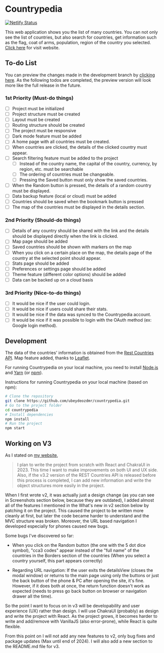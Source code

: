 # Countrypedia

[![Netlify Status](https://api.netlify.com/api/v1/badges/3942ad82-ee34-40dd-8abc-4e586e4e6039/deploy-status)](https://app.netlify.com/sites/simplecountrypedia/deploys)

This web application shows you the list of many countries. You can not only see the list of countries, but also search for countries, get information such as the flag, coat of arms, population, region of the country you selected. [Click here](https://countrypedia.app) for visit website.

## To-do List

You can preview the changes made in the development branch by [clicking here](https://dev.countrypedia.app). As the following todos are completed, the preview version will look more like the full release in the future.

### 1st Priority (Must-do things)

- [ ] Project must be initialized
- [ ] Project structure must be created
- [ ] Layout must be created
- [ ] Routing structure should be created
- [ ] The project must be responsive
- [ ] Dark mode feature must be added
- [ ] A home page with all countries must be created.
- [ ] When countries are clicked, the details of the clicked country must appear.
- [ ] Search filtering feature must be added to the project
  - [ ] Instead of the country name, the capital of the country, currency, by region, etc. must be searchable
  - [ ] The ordering of countries must be changeable.
  - [ ] Pressing the Saved button must only show the saved countries.
- [ ] When the Random button is pressed, the details of a random country must be displayed.
- [ ] Data backup feature (local or cloud) must be added
- [ ] Countries should be saved when the bookmark button is pressed
- [ ] The map of the countries must be displayed in the details section.

### 2nd Priority (Should-do things)

- [ ] Details of any country should be shared with the link and the details should be displayed directly when the link is clicked.
- [ ] Map page should be added
- [ ] Saved countries should be shown with markers on the map
- [ ] When you click on a certain place on the map, the details page of the country at the selected point should appear.
- [ ] Stats page should be added
- [ ] Preferences or settings page should be added
- [ ] Theme feature (different color options) should be added
- [ ] Data can be backed up on a cloud basis

### 3rd Priority (Nice-to-do things)

- [ ] It would be nice if the user could login.
- [ ] It would be nice if users could share their stats.
- [ ] It would be nice if the data was synced to the Countrypedia account.
- [ ] It would be nice if it was possible to login with the OAuth method (ex: Google login method).

## Development

The data of the countries' information is obtained from the [Rest Countries API](https://restcountries.com).
Map feature added, thanks to [Leaflet](https://leafletjs.com).

For running Countrypedia on your local machine, you need to install [Node.js](https://nodejs.org/en/) and [Yarn](https://yarnpkg.com) (or [npm](https://www.npmjs.com)).

Instructions for running Countrypedia on your local machine (based on npm):

```bash
# Clone the repository
git clone https://github.com/ubeydeozdmr/countrypedia.git
# Go to the project folder
cd countrypedia
# Install dependencies
npm install
# Run the project
npm start
```

## Working on V3

As I stated on [my website](https://ubeydeozdmr.github.io/),

> I plan to write the project from scratch with React and ChakraUI in 2023. This time I want to make improvements on both UI and UX side. Also, if the v3.2 version of the REST Countries API is released before this process is completed, I can add new information and write the object structures more easily in the project.

When I first wrote v2, it was actually just a design change (as you can see in Screenshots section below, because they are outdated), I added almost all of the features I mentioned in the What's new in v2 section below by patching it on the project. This caused the project to be written more cleanly at first, but later the code became harder to understand and the MVC structure was broken. Moreover, the URL based navigation I developed especially for phones caused new bugs.

Some bugs I've discovered so far:

- When you click on the Random button (the one with the 5 dot dice symbol), "cca3 codes" appear instead of the "full name" of the countries in the Borders section of the countries (When you select a country yourself, this part appears correctly)

- Regarding URL navigation: If the user exits the detailsView (closes the modal window) or returns to the main page using only the buttons or just the back button of the phone & PC after opening the site, it's fine. However, if it does both at once, the return function doesn't work as expected (needs to press go back button on browser or navigation drawer all the time).

So the point I want to focus on in v3 will be developability and user experience (UX) rather than design. I will use ChakraUI (probably) as design and write the project with React. As the project grows, it becomes harder to write and add/remove with VanillaJS (also error-prone), while React is quite flexible.

From this point on I will not add any new features to v2, only bug fixes and package updates (Max until end of 2024). I will also add a new section to the README.md file for v3.
